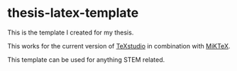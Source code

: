# thesis-latex-template
This is the template I created for my thesis.

This works for the current version of [TeXstudio](https://www.texstudio.org/) in combination with [MiKTeX](https://miktex.org/).

This template can be used for anything STEM related.
